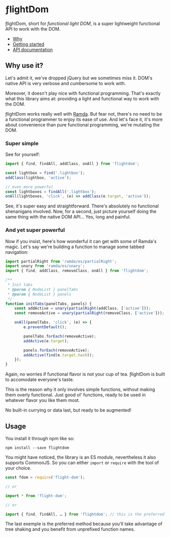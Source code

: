 # ƒlightDom

ƒlightDom, short for _functional light DOM_, is a super lightweight functional API to work with the DOM.

* [Why](#why)
* [Getting started](#usage)
* [API documentation](https://buzut.github.io/flightdom/global.html)

## <name id="why"/> Why use it?
Let's admit it, we've dropped jQuery but we sometimes miss it. DOM's native API is very verbose and cumbersome to work with.

Moreover, it doesn't play nice with functional programming. That's exactly what this library aims at: providing a light and functional way to work with the DOM.

ƒlightDom works really well with [Ramda](https://ramdajs.com/). But fear not, there's no need to be a functional programmer to enjoy its ease of use. And let's face it, it's more about convenience than pure functional programming, we're mutating the DOM.

### <name id="simple"/> Super simple
See for yourself:

```js
import { find, findAll, addClass, onAll } from 'flightdom';

const lightbox = find('.lightbox');
addClass(lightbox, 'active');

// even more powerful
const lightboxes = findAll('.lightbox');
onAll(lightboxes, 'click', (e) => addClass(e.target, 'active'));
```

See, it's super easy and straightforward. There's absolutely no functional shenanigans involved. Now, for a second, just picture yourself doing the same thing with the native DOM API… Yes, long and painful.

### <name id="powerful"/> And yet super powerful
Now if you insist, here's how wonderful it can get with some of Ramda's magic. Let's say we're building a function to manage some tabbed navigation:

```js
import partialRight from 'ramda/es/partialRight';
import unary from 'ramda/es/unary';
import { find, addClass, removeClass, onAll } from 'flightdom';

/**
 * Init tabs
 * @param { NodeList } panelTabs
 * @param { NodeList } panels
 */
function initTabs(panelTabs, panels) {
    const addActive = unary(partialRight(addClass, ['active']));
    const removeActive = unary(partialRight(removeClass, ['active']));

    onAll(panelTabs, 'click', (e) => {
        e.preventDefault();

        panelTabs.forEach(removeActive);
        addActive(e.target);

        panels.forEach(removeActive);
        addActive(find(e.target.hash));
    });
}
```

Again, no worries if functional flavor is not your cup of tea. ƒlightDom is built to accomodate everyone's taste.

This is the reason why it only involves simple functions, without making them overly functional. Just good ol' functions, ready to be used in whatever flavor you like them most.

No built-in currying or data last, but ready to be augmented!

## <name id="usage"/> Usage

You install it through npm like so:

```
npm install --save flightdom
```

You might have noticed, the library is an ES module, nevertheless it also supports CommonJS. So you can either `import` or `require` with the tool of your choice.

```js
const fdom = require('flight-dom');

// or

import * from 'flight-dom';

// or

import { find, findAll, … } from 'flightdom'; // this is the preferred way
```

The last exemple is the preferred method because you'll take advantage of tree shaking and you benefit from unprefixed function names.

